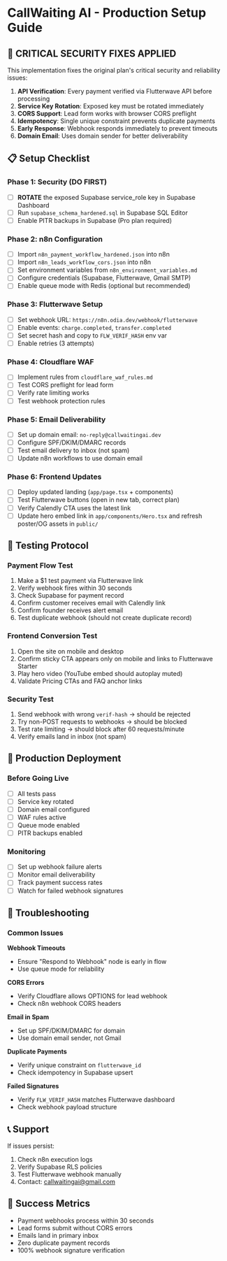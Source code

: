 # CallWaiting AI - Production Setup Guide

## 🚨 CRITICAL SECURITY FIXES APPLIED

This implementation fixes the original plan's critical security and reliability issues:

1. **API Verification**: Every payment verified via Flutterwave API before processing
2. **Service Key Rotation**: Exposed key must be rotated immediately
3. **CORS Support**: Lead form works with browser CORS preflight
4. **Idempotency**: Single unique constraint prevents duplicate payments
5. **Early Response**: Webhook responds immediately to prevent timeouts
6. **Domain Email**: Uses domain sender for better deliverability

## 📋 Setup Checklist

### Phase 1: Security (DO FIRST)
- [ ] **ROTATE** the exposed Supabase service_role key in Supabase Dashboard
- [ ] Run `supabase_schema_hardened.sql` in Supabase SQL Editor
- [ ] Enable PITR backups in Supabase (Pro plan required)

### Phase 2: n8n Configuration
- [ ] Import `n8n_payment_workflow_hardened.json` into n8n
- [ ] Import `n8n_leads_workflow_cors.json` into n8n
- [ ] Set environment variables from `n8n_environment_variables.md`
- [ ] Configure credentials (Supabase, Flutterwave, Gmail SMTP)
- [ ] Enable queue mode with Redis (optional but recommended)

### Phase 3: Flutterwave Setup
- [ ] Set webhook URL: `https://n8n.odia.dev/webhook/flutterwave`
- [ ] Enable events: `charge.completed`, `transfer.completed`
- [ ] Set secret hash and copy to `FLW_VERIF_HASH` env var
- [ ] Enable retries (3 attempts)

### Phase 4: Cloudflare WAF
- [ ] Implement rules from `cloudflare_waf_rules.md`
- [ ] Test CORS preflight for lead form
- [ ] Verify rate limiting works
- [ ] Test webhook protection rules

### Phase 5: Email Deliverability
- [ ] Set up domain email: `no-reply@callwaitingai.dev`
- [ ] Configure SPF/DKIM/DMARC records
- [ ] Test email delivery to inbox (not spam)
- [ ] Update n8n workflows to use domain email

### Phase 6: Frontend Updates
- [ ] Deploy updated landing (`app/page.tsx` + components)
- [ ] Test Flutterwave buttons (open in new tab, correct plan)
- [ ] Verify Calendly CTA uses the latest link
- [ ] Update hero embed link in `app/components/Hero.tsx` and refresh poster/OG assets in `public/`

## 🧪 Testing Protocol

### Payment Flow Test
1. Make a $1 test payment via Flutterwave link
2. Verify webhook fires within 30 seconds
3. Check Supabase for payment record
4. Confirm customer receives email with Calendly link
5. Confirm founder receives alert email
6. Test duplicate webhook (should not create duplicate record)

### Frontend Conversion Test
1. Open the site on mobile and desktop
2. Confirm sticky CTA appears only on mobile and links to Flutterwave Starter
3. Play hero video (YouTube embed should autoplay muted)
4. Validate Pricing CTAs and FAQ anchor links

### Security Test
1. Send webhook with wrong `verif-hash` → should be rejected
2. Try non-POST requests to webhooks → should be blocked
3. Test rate limiting → should block after 60 requests/minute
4. Verify emails land in inbox (not spam)

## 🚀 Production Deployment

### Before Going Live
- [ ] All tests pass
- [ ] Service key rotated
- [ ] Domain email configured
- [ ] WAF rules active
- [ ] Queue mode enabled
- [ ] PITR backups enabled

### Monitoring
- [ ] Set up webhook failure alerts
- [ ] Monitor email deliverability
- [ ] Track payment success rates
- [ ] Watch for failed webhook signatures

## 🔧 Troubleshooting

### Common Issues

**Webhook Timeouts**
- Ensure "Respond to Webhook" node is early in flow
- Use queue mode for reliability

**CORS Errors**
- Verify Cloudflare allows OPTIONS for lead webhook
- Check n8n webhook CORS headers

**Email in Spam**
- Set up SPF/DKIM/DMARC for domain
- Use domain email sender, not Gmail

**Duplicate Payments**
- Verify unique constraint on `flutterwave_id`
- Check idempotency in Supabase upsert

**Failed Signatures**
- Verify `FLW_VERIF_HASH` matches Flutterwave dashboard
- Check webhook payload structure

## 📞 Support

If issues persist:
1. Check n8n execution logs
2. Verify Supabase RLS policies
3. Test Flutterwave webhook manually
4. Contact: callwaitingai@gmail.com

## 🎯 Success Metrics

- Payment webhooks process within 30 seconds
- Lead forms submit without CORS errors
- Emails land in primary inbox
- Zero duplicate payment records
- 100% webhook signature verification

